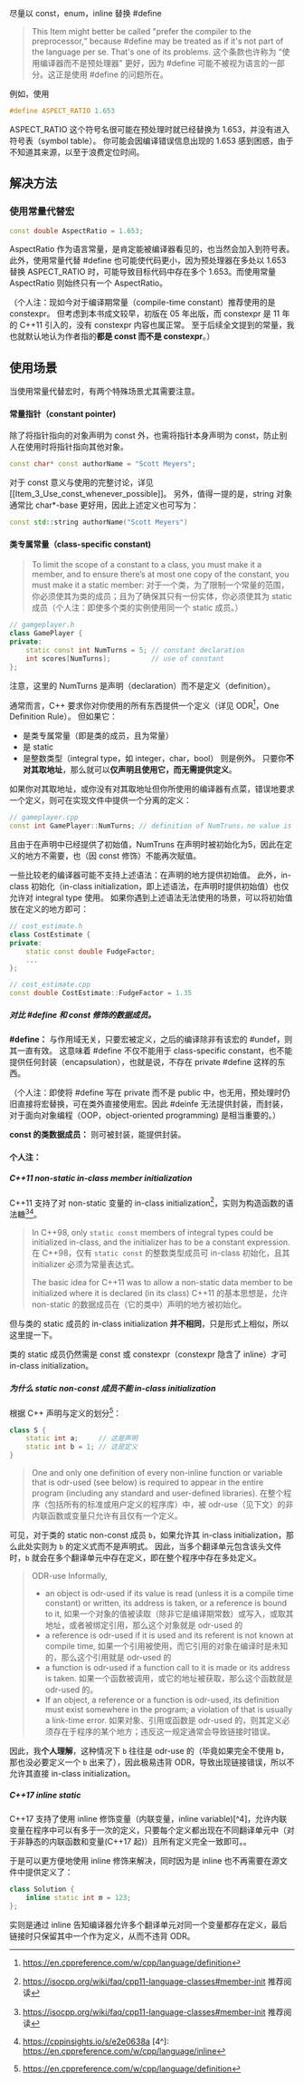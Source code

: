 尽量以 const，enum，inline 替换 \#define

>This Item might better be called "prefer the compiler to the preprocessor,“ because \#define may be treated as if it's not part of the language per se. That's one of its problems.
>这个条款也许称为 “使用编译器而不是预处理器” 更好，因为 \#define 可能不被视为语言的一部分。这正是使用 \#define 的问题所在。

例如，使用
```C++
#define ASPECT_RATIO 1.653
```
ASPECT_RATIO 这个符号名很可能在预处理时就已经替换为 1.653，并没有进入符号表（symbol table）。
你可能会因编译错误信息出现的 1.653 感到困惑，由于不知道其来源，以至于浪费定位时间。
## 解决方法
### 使用常量代替宏
```cpp
const double AspectRatio = 1.653;
```
AspectRatio 作为语言常量，是肯定能被编译器看见的，也当然会加入到符号表。
此外，使用常量代替 \#define 也可能使代码更小，因为预处理器在多处以 1.653 替换 ASPECT_RATIO 时，可能导致目标代码中存在多个 1.653。而使用常量 AspectRatio 则始终只有一个 AspectRatio。

（个人注：现如今对于编译期常量（compile-time constant）推荐使用的是 constexpr。
但考虑到本书成文较早，初版在 05 年出版，而 constexpr 是 11 年的 C++11 引入的，没有 constexpr 内容也属正常。
至于后续全文提到的常量，我也就默认地认为作者指的**都是 const 而不是 constexpr**。）
## 使用场景
当使用常量代替宏时，有两个特殊场景尤其需要注意。
#### 常量指针（constant pointer)
除了将指针指向的对象声明为 const 外，也需将指针本身声明为 const，防止别人在使用时将指针指向其他对象。
```cpp
const char* const authorName = "Scott Meyers";
```
对于 const 意义与使用的完整讨论，详见 [[Item_3_Use_const_whenever_possible]]。
另外，值得一提的是，string 对象通常比 char*-base 更好用，因此上述定义也可写为：
```cpp
const std::string authorName("Scott Meyers")
```
#### 类专属常量（class-specific constant)
>To limit the scope of a constant to a class, you must make it a member, and to ensure there’s at most one copy of the constant, you must make it a static member:
>对于一个类，为了限制一个常量的范围，你必须使其为类的成员；且为了确保其只有一份实体，你必须使其为 static 成员（个人注：即使多个类的实例使用同一个 static 成员。）
```cpp
// gamgeplayer.h
class GamePlayer {
private:
	static const int NumTurns = 5; // constant declaration
	int scores[NumTurns];          // use of constant
};
```
注意，这里的 NumTurns 是声明（declaration）而不是定义（definition）。

通常而言，C++ 要求你对你使用的所有东西提供一个定义（详见 ODR[^1]，One Definition Rule）。
但如果它：
- 是类专属常量（即是类的成员，且为常量）
- 是 static
- 是整数类型（integral type，如 integer，char，bool）
则是例外。
只要你**不对其取地址**，那么就可以**仅声明且使用它，而无需提供定义**。

如果你对其取地址，或你没有对其取地址但你所使用的编译器有点菜，错误地要求一个定义，则可在实现文件中提供一个分离的定义：
```cpp
// gameplayer.cpp
const int GamePlayer::NumTurns; // definition of NumTruns，no value is given
```
且由于在声明中已经提供了初始值，NumTruns 在声明时被初始化为5，因此在定义的地方不需要，也（因 const 修饰）不能再次赋值。

一些比较老的编译器可能不支持上述语法：在声明的地方提供初始值。
此外，in-class 初始化（in-class initialization，即上述语法，在声明时提供初始值）也仅允许对 integral type 使用。
如果你遇到上述语法无法使用的场景，可以将初始值放在定义的地方即可：
```cpp
// cost_estimate.h
class CostEstimate {
private:
	static const double FudgeFactor;
	...
};

// cost_estimate.cpp
const double CostEstimate::FudgeFactor = 1.35
```

##### 对比 \#define 和 const 修饰的数据成员。
**\#define：**
与作用域无关，只要宏被定义，之后的编译除非有该宏的 \#undef，则其一直有效。
这意味着 \#define 不仅不能用于 class-specific constant，也不能提供任何封装（encapsulation），也就是说，不存在 private \#define 这样的东西。

（个人注：即使将 \#define 写在 private 而不是 public 中，也无用，预处理时仍旧直接将宏替换，可在类外直接使用宏。因此 \#deinfe 无法提供封装，而封装，对于面向对象编程（OOP，object-oriented programming) 是相当重要的。）

**const 的类数据成员：**
则可被封装，能提供封装。
#### 个人注：
##### C++11 non-static in-class member initialization
C++11 支持了对 non-static 变量的 in-class initialization[^2]，实则为构造函数的语法糖[^2][^3]。

>In C++98, only `static const` members of integral types could be initialized in-class, and the initializer has to be a constant expression.
>在 C++98，仅有 `static const` 的整数类型成员可 in-class 初始化，且其 initializer 必须为常量表达式。
>
>The basic idea for C++11 was to allow a non-static data member to be initialized where it is declared (in its class)
>C++11 的基本思想是，允许 non-static 的数据成员在（它的类中）声明的地方被初始化。

但与类的 static 成员的 in-class initialization **并不相同**，只是形式上相似，所以这里提一下。

类的 static 成员仍然需是 const 或 constexpr（constexpr 隐含了 inline）才可 in-class initialization。

##### 为什么 static non-const 成员不能 in-class initialization
根据 C++ 声明与定义的划分[^1]：
```cpp
class S {
	static int a;     // 这是声明
	static int b = 1; // 这是定义
}
```

>One and only one definition of every non-inline function or variable that is odr-used (see below) is required to appear in the entire program (including any standard and user-defined libraries). 
>在整个程序（包括所有的标准或用户定义的程序库）中，被 odr-use（见下文）的非内联函数或变量只允许有且仅有一个定义。

可见，对于类的 static non-const 成员 `b`，如果允许其 in-class initialization，那么此处实则为 `b` 的定义式而不是声明式。
因此，当多个翻译单元包含该头文件时，`b` 就会在多个翻译单元中存在定义，即在整个程序中存在多处定义。

>ODR-use
>Informally, 
>- an object is odr-used if its value is read (unless it is a compile time constant) or written, its address is taken, or a reference is bound to it, 
>  如果一个对象的值被读取（除非它是编译期常数）或写入，或取其地址，或者被绑定引用，那么这个对象就是 odr-used 的
>- a reference is odr-used if it is used and its referent is not known at compile time, 
>  如果一个引用被使用，而它引用的对象在编译时是未知的，那么这个引用就是 odr-used 的
>- a function is odr-used if a function call to it is made or its address is taken.
>  如果一个函数被调用，或它的地址被获取，那么这个函数就是 odr-used 的。
>- If an object, a reference or a function is odr-used, its definition must exist somewhere in the program; a violation of that is usually a link-time error.
>  如果对象、引用或函数是 odr-used 的，则其定义必须存在于程序的某个地方；违反这一规定通常会导致链接时错误。

因此，我**个人理解**，这种情况下 `b` 往往是 odr-use 的（毕竟如果完全不使用 b，那也没必要定义一个 `b` 出来了），因此极易违背 ODR，导致出现链接错误，所以不允许其直接 in-class initialization。
##### C++17 inline static
C++17 支持了使用 inline 修饰变量（内联变量，inline variable)[^4]，允许内联变量在程序中可以有多于一次的定义，只要每个定义都出现在不同翻译单元中（对于非静态的内联函数和变量(C++17 起)）且所有定义完全一致即可。。

于是可以更方便地使用 inline 修饰来解决，同时因为是 inline 也不再需要在源文件中提供定义了：
```cpp
class Solution {
	inline static int m = 123;
};
```
实则是通过 inline 告知编译器允许多个翻译单元对同一个变量都存在定义，最后链接时只保留其中一个作为定义，从而不违背 ODR。

[^1]: https://en.cppreference.com/w/cpp/language/definition
[^2]: https://isocpp.org/wiki/faq/cpp11-language-classes#member-init  推荐阅读
[^3]: https://cppinsights.io/s/e2e0638a
[4^]: https://en.cppreference.com/w/cpp/language/inline

